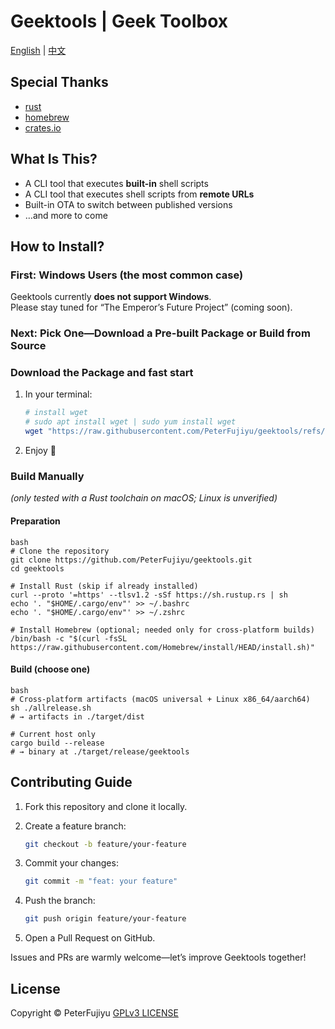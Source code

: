 # Geektools | Geek Toolbox

[English](./README.md) | [中文](./README_CN.md) 

## Special Thanks

- [rust](https://www.rust-lang.org/)
- [homebrew](https://brew.sh/)
- [crates.io](https://crates.io/)

## What Is This?

- A CLI tool that executes **built-in** shell scripts  
- A CLI tool that executes shell scripts from **remote URLs**
- Built-in OTA to switch between published versions
- …and more to come

## How to Install?

### First: Windows Users (the most common case)

Geektools currently **does not support Windows**.  
Please stay tuned for “The Emperor’s Future Project” (coming soon).

### Next: Pick One—Download a Pre-built Package or Build from Source

### Download the Package and fast start


1. In your terminal:

   ```bash
   # install wget
   # sudo apt install wget | sudo yum install wget
   wget "https://raw.githubusercontent.com/PeterFujiyu/geektools/refs/heads/master/install.sh" | bash
   ```
2. Enjoy 🎉

### Build Manually
*(only tested with a Rust toolchain on macOS; Linux is unverified)*

#### Preparation
```
bash
# Clone the repository
git clone https://github.com/PeterFujiyu/geektools.git
cd geektools

# Install Rust (skip if already installed)
curl --proto '=https' --tlsv1.2 -sSf https://sh.rustup.rs | sh
echo '. "$HOME/.cargo/env"' >> ~/.bashrc
echo '. "$HOME/.cargo/env"' >> ~/.zshrc

# Install Homebrew (optional; needed only for cross-platform builds)
/bin/bash -c "$(curl -fsSL https://raw.githubusercontent.com/Homebrew/install/HEAD/install.sh)"
```
#### Build (choose one)
```
bash
# Cross-platform artifacts (macOS universal + Linux x86_64/aarch64)
sh ./allrelease.sh
# → artifacts in ./target/dist

# Current host only
cargo build --release
# → binary at ./target/release/geektools
```
## Contributing Guide

1. Fork this repository and clone it locally.
2. Create a feature branch:

   ```bash
   git checkout -b feature/your-feature
   ```

3. Commit your changes:

   ```bash
   git commit -m "feat: your feature"
   ```

4. Push the branch:

   ```bash
   git push origin feature/your-feature
   ```

5. Open a Pull Request on GitHub.

Issues and PRs are warmly welcome—let’s improve Geektools together!

## License
Copyright ©️ PeterFujiyu
[GPLv3 LICENSE](./LICENSE)

